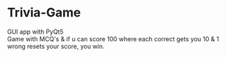 # Trivia-Game
GUI app with PyQt5<br />
Game with MCQ's & if u can score 100 where each correct gets you 10 & 1 wrong resets your score, you win.
